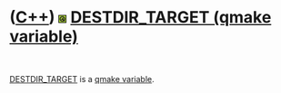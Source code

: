 



 

 

 

 

 

([C++](Cpp.md)) ![Qt](PicQt.png) [DESTDIR\_TARGET (qmake variable)](CppQmakeDestdir_target.md)
================================================================================================

 

[DESTDIR\_TARGET](CppQmakeDestdir_target.md) is a [qmake
variable](CppQmakeVariable.md).

 

 

 

 

 





 



